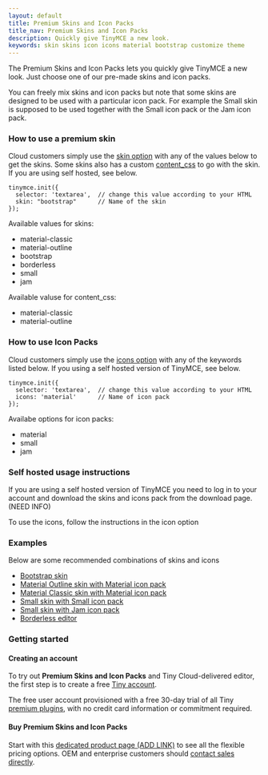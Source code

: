 ```yaml
---
layout: default
title: Premium Skins and Icon Packs
title_nav: Premium Skins and Icon Packs
description: Quickly give TinyMCE a new look.
keywords: skin skins icon icons material bootstrap customize theme
---
```


The Premium Skins and Icon Packs lets you quickly give TinyMCE a new look. Just choose one of our pre-made skins and icon packs.

You can freely mix skins and icon packs but note that some skins are designed to be used with a particular icon pack. For example the Small skin is supposed to be used together with the Small icon pack or the Jam icon pack.

### How to use a premium skin

Cloud customers simply use the [skin option]({{site.baseurl}}/configure/editor-appearance/#skin) with any of the values below to get the skins. Some skins also has a custom [content_css]({{site.baseurl}}/configure/content-appearance/#content_css) to go with the skin.
If you are using self hosted, see below.

```
tinymce.init({
  selector: 'textarea',  // change this value according to your HTML
  skin: "bootstrap"      // Name of the skin
});
```

Available values for skins:

- material-classic
- material-outline
- bootstrap
- borderless
- small
- jam

Available valuse for content_css:

- material-classic
- material-outline

### How to use Icon Packs

Cloud customers simply use the [icons option]({{site.baseurl}}/configure/editor-appearance/#icons) with any of the keywords listed below. If you using a self hosted version of TinyMCE, see below.

    tinymce.init({
      selector: 'textarea',  // change this value according to your HTML
      icons: 'material'      // Name of icon pack
    });

Availabe options for icon packs:

- material
- small
- jam

### Self hosted usage instructions
If you are using a self hosted version of TinyMCE you need to log in to your account and download the skins and icons pack from the download page. (NEED INFO)

To use the icons, follow the instructions in the icon option

### Examples
Below are some recommended combinations of skins and icons

* [Bootstrap skin]({{site.baseurl}}/enterprise/premium-skins-and-icon-packs/bootstrap-demo/)
* [Material Outline skin with Material icon pack]({{site.baseurl}}/enterprise/premium-skins-and-icon-packs/material-classic-demo/)
* [Material Classic skin with Material icon pack]({{site.baseurl}}/enterprise/premium-skins-and-icon-packs/material-outline-demo/)
* [Small skin with Small icon pack]({{site.baseurl}}/enterprise/premium-skins-and-icon-packs/small-demo/)
* [Small skin with Jam icon pack]({{site.baseurl}}/enterprise/premium-skins-and-icon-packs/jam-demo/)
* [Borderless editor]({{site.baseurl}}/enterprise/premium-skins-and-icon-packs/borderless-demo/)

### Getting started

#### Creating an account

To try out **Premium Skins and Icon Packs** and Tiny Cloud-delivered editor, the first step is to create a free [Tiny account](https://www.tiny.cloud/download/).

The free user account provisioned with a free 30-day trial of all Tiny [premium plugins](https://apps.tiny.cloud/product-category/tiny-cloud-extensions/), with no credit card information or commitment required.

#### Buy Premium Skins and Icon Packs

Start with this [dedicated product page (ADD LINK)](#) to see all the flexible pricing options. OEM and enterprise customers should [contact sales directly](https://www.tiny.cloud/contact/).
